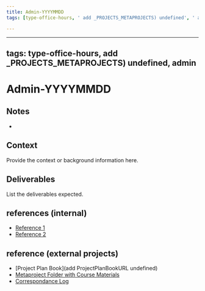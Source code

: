 ```yaml
---
title: Admin-YYYYMMDD
tags: [type-office-hours, ' add _PROJECTS_METAPROJECTS) undefined', ' admin']

---
```


---
tags: type-office-hours, add _PROJECTS_METAPROJECTS) undefined, admin
---

# Admin-YYYYMMDD

## Notes
* 

## Context
Provide the context or background information here.

## Deliverables
List the deliverables expected.

## references (internal)
- [Reference 1](URL1)
- [Reference 2](URL2)

## reference (external projects)
* [Project Plan Book](add ProjectPlanBookURL undefined)
* [Metaproject Folder with Course Materials](https://drive.google.com/drive/folders/18aidMt8hgpy_9TEMh0WCbgH5rjgXgZX9?usp=drive_link)
* [Correspondance Log](https://drive.google.com/drive/folders/1Qk58rvCENAuh3V5UQCZ0Na0c6P2NhIDx?usp=drive_link)

